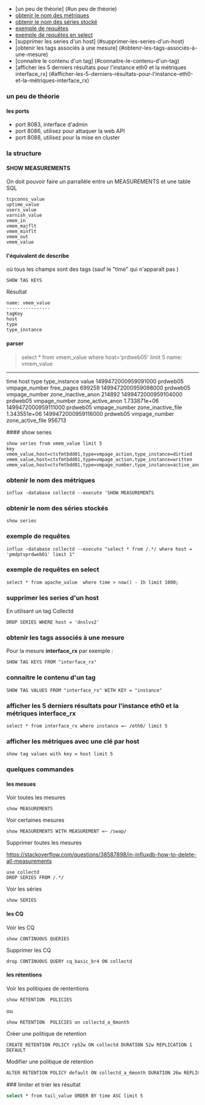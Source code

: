 * [un peu de théorie] (#un peu de théorie)
* [obtenir le nom des métriques](#obtenir-le-nom-des-métriques)
* [obtenir le nom des séries stocké](#obtenir-le-nom-des-séries-stockés)
* [exemple de requêtes](#exemple-de-requêtes)
* [exemple de requêtes en select](#exemple-de-requêtes-en-select)
* [supprimer les series d'un host] (#supprimer-les-series-d'un-host)
* [obtenir les tags associés à une mesure] (#obtenir-les-tags-associés-à-une-mesure)
* [connaitre le contenu d'un tag] (#connaitre-le-contenu-d'un-tag)
* [afficher les 5 derniers résultats pour l'instance eth0 et la métriques interface_rx] (#afficher-les-5-derniers-résultats-pour-l'instance-eth0-et-la-métriques-interface_rx)


### un peu de théorie

#### les ports 
* port 8083, interface d'admin
* port 8086, utilisez pour attaquer la web API 
* port 8088, utilisez pour la mise en cluster

### la structure

#### SHOW MEASUREMENTS
On doit pouvoir faire un parrallèle entre un MEASUREMENTS et une table SQL

```
tcpconns_value
uptime_value
users_value
varnish_value
vmem_in
vmem_majflt
vmem_minflt
vmem_out
vmem_value
```

#### l'équivalent de describe
où tous les champs sont des tags (sauf le "time" qui n'apparaît pas )
```
SHOW TAG KEYS
```
Résultat
```
name: vmem_value
----------------
tagKey
host
type
type_instance
```
#### parser 

> select *  from vmem_value  where host='prdweb05' limit  5
name: vmem_value
----------------
time                    host            type            type_instance           value
1499472000959091000     prdweb05     vmpage_number   free_pages              699259
1499472000959098000     prdweb05     vmpage_number   zone_inactive_anon      214892
1499472000959104000     prdweb05     vmpage_number   zone_active_anon        1.733871e+06
1499472000959111000     prdweb05     vmpage_number   zone_inactive_file      1.343551e+06
1499472000959116000     prdweb05     vmpage_number   zone_active_file        956713

#### show series 
```
show series from vmem_value limit 5
key
vmem_value,host=ctsfmtbdd01,type=vmpage_action,type_instance=dirtied
vmem_value,host=ctsfmtbdd01,type=vmpage_action,type_instance=written
vmem_value,host=ctsfmtbdd01,type=vmpage_number,type_instance=active_anon
```

### obtenir le nom des métriques

```
influx -database collectd --execute 'SHOW MEASUREMENTS
```

### obtenir le nom des séries stockés

`show series` 


### exemple de requêtes

`influx -database collectd --execute "select * from /.*/ where host = 'pmdptvprdweb01' limit 1"`

### exemple de requêtes en select

```
select * from apache_value  where time > now() - 1h limit 1000;
```

### supprimer les series d'un host
En utilisant un tag Collectd 
  
```
DROP SERIES WHERE host = 'dnslvs2'
```

### obtenir les tags associés à une mesure

Pour la mesure **interface_rx** par exemple : 

```
SHOW TAG KEYS FROM "interface_rx"
```

### connaitre le contenu d'un tag

```
SHOW TAG VALUES FROM "interface_rx" WITH KEY = "instance"
```

### afficher les 5 derniers résultats pour l'instance eth0 et la métriques interface_rx 

```
select * from interface_rx where instance =~ /eth0/ limit 5
```

### afficher les métriques avec une clé par host

```
show tag values with key = host limit 5
```

### quelques commandes
#### les mesues
Voir toutes les mesures
```
show MEASUREMENTS
```
Voir certaines mesures
```
show MEASUREMENTS WITH MEASUREMENT =~ /swap/
```
Supprimer toutes les mesures

https://stackoverflow.com/questions/38587898/in-influxdb-how-to-delete-all-measurements
```
use collectd
DROP SERIES FROM /.*/
```
Voir les séries
```
show SERIES
```
#### les CQ
Voir les CQ
```
show CONTINUOUS QUERIES
```
Supprimer les CQ
```
drop CONTINUOUS QUERY cq_basic_br4 ON collectd
```
#### les rétentions
Voir les politiques de rententions
```
show RETENTION  POLICIES
```
ou
```
show RETENTION  POLICIES on collectd_a_6month
```
Créer une politique de retention
```
CREATE RETENTION POLICY rp52w ON collectd DURATION 52w REPLICATION 1 DEFAULT
```
Modifier une politique de retention
```bash
ALTER RETENTION POLICY default ON collectd_a_6month DURATION 26w REPLICATION 1 DEFAULT
```

### limiter et trier les résultat

```bash
select * from tail_value ORDER BY time ASC limit 5
```
